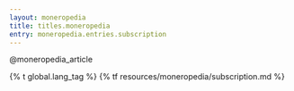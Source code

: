 ```yaml
---
layout: moneropedia
title: titles.moneropedia
entry: moneropedia.entries.subscription
---
```


@moneropedia_article

{% t global.lang_tag %}
{% tf resources/moneropedia/subscription.md %}
